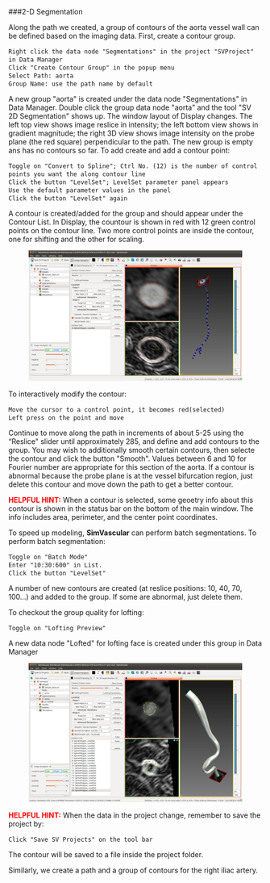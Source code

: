 ###2-D Segmentation

Along the path we created, a group of contours of the aorta vessel wall can be defined based on the imaging data. First, create a contour group.

	Right click the data node "Segmentations" in the project "SVProject" in Data Manager
	Click "Create Contour Group" in the popup menu
	Select Path: aorta
	Group Name: use the path name by default

A new group "aorta" is created under the data node "Segmentations" in Data Manager. Double click the group data node "aorta" and the tool "SV 2D Segmentation" shows up. The window layout of Display changes. The left top view shows image reslice in intensity; the left bottom view shows in gradient magnitude; the right 3D view shows image intensity on the probe plane (the red square) perpendicular to the path. The new group is empty ans has no contours so far. To add create and add a contour point:

	Toggle on "Convert to Spline"; Ctrl No. (12) is the number of control points you want the along contour line	
	Click the button "LevelSet"; LevelSet parameter panel appears
	Use the default parameter values in the panel
	Click the button "LevelSet" again

A contour is created/added for the group and should appear under the Contour List. In Display, the countour is shown in red with 12 green control points on the contour line. Two more control points are inside the contour, one for shifting and the other for scaling.

<figure>
  <img class="svImg svImgXl"  src="documentation/quickguide/imgs/2dsegmentation.png"> 
  <figcaption class="svCaption" ></figcaption>
</figure>

To interactively modify the contour:

	Move the cursor to a control point, it becomes red(selected)
	Left press on the point and move 

Continue to move along the path in increments of about 5-25 using the “Reslice" slider until approximately 285, and define and add contours to the group. You may wish to additionally smooth certain contours, then selecte the contour and click the button "Smooth". Values between 6 and 10 for Fourier number are appropriate for this section of the aorta.
If a contour is abnormal because the probe plane is at the vessel bifurcation region, just delete this contour and move down the path to get a better contour.

<font color="red">**HELPFUL HINT:** </font> When a contour is selected, some geoetry info about this contour is shown in the status bar on the bottom of the main window. The info includes area, perimeter, and the center point coordinates.

To speed up modeling, **SimVascular** can perform batch segmentations.  To perform batch segmentation:

	Toggle on "Batch Mode"
	Enter "10:30:600" in List.
	Click the button "LevelSet"

A number of new contours are created (at reslice positions: 10, 40, 70, 100...) and added to the group. If some are abnormal, just delete them.

To checkout the group quality for lofting:

	Toggle on "Lofting Preview"

A new data node "Lofted" for lofting face is created under this group in Data Manager

<figure>
  <img class="svImg svImgXl"  src="documentation/quickguide/imgs/batchlofting.png"> 
  <figcaption class="svCaption" ></figcaption>
</figure>

<font color="red">**HELPFUL HINT:** </font> When the data in the project change, remember to save the project by:

	Click "Save SV Projects" on the tool bar

The contour will be saved to a file inside the project folder.


Similarly, we create a path and a group of contours for the right iliac artery.



